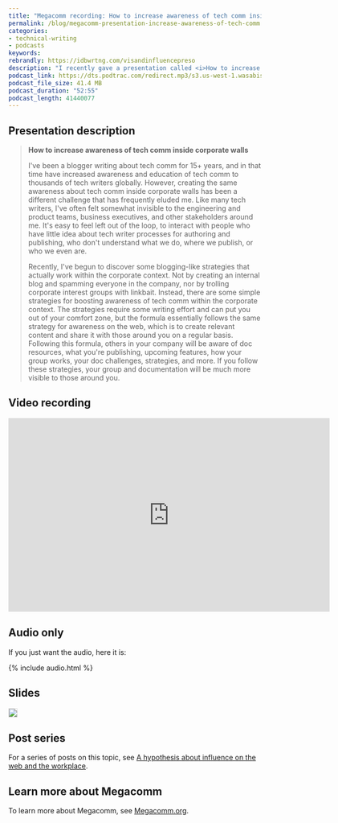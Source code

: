 ```yaml
---
title: "Megacomm recording: How to increase awareness of tech comm inside corporate walls"
permalink: /blog/megacomm-presentation-increase-awareness-of-tech-comm
categories:
- technical-writing
- podcasts
keywords:
rebrandly: https://idbwrtng.com/visandinfluencepreso
description: "I recently gave a presentation called <i>How to increase awareness of tech comm inside corporate walls</i> at the <a href='https://megacomm.org'>Megacomm conference</a>, which is a conference for tech comm professionals in Israel. The recording, slides, and description of my presentation is available below."
podcast_link: https://dts.podtrac.com/redirect.mp3/s3.us-west-1.wasabisys.com/idbwmedia.com/podcasts/megacomm_preso2022.mp3
podcast_file_size: 41.4 MB
podcast_duration: "52:55"
podcast_length: 41440077
---
```


## Presentation description

> **How to increase awareness of tech comm inside corporate walls**
>
> I've been a blogger writing about tech comm for 15+ years, and in that time have increased awareness and education of tech comm to thousands of tech writers globally. However, creating the same awareness about tech comm inside corporate walls has been a different challenge that has frequently eluded me. Like many tech writers, I've often felt somewhat invisible to the engineering and product teams, business executives, and other stakeholders around me. It's easy to feel left out of the loop, to interact with people who have little idea about tech writer processes for authoring and publishing, who don't understand what we do, where we publish, or who we even are.
>
>
> Recently, I've begun to discover some blogging-like strategies that actually work within the corporate context. Not by creating an internal blog and spamming everyone in the company, nor by trolling corporate interest groups with linkbait. Instead, there are some simple strategies for boosting awareness of tech comm within the corporate context. The strategies require some writing effort and can put you out of your comfort zone, but the formula essentially follows the same strategy for awareness on the web, which is to create relevant content and share it with those around you on a regular basis. Following this formula, others in your company will be aware of doc resources, what you're publishing, upcoming features, how your group works, your doc challenges, strategies, and more. If you follow these strategies, your group and documentation will be much more visible to those around you.

## Video recording

<iframe width="640" height="385" src="https://www.youtube.com/embed/1ljut_dRPdM" title="YouTube video player" frameborder="0" allow="accelerometer; autoplay; clipboard-write; encrypted-media; gyroscope; picture-in-picture" allowfullscreen></iframe>

## Audio only

If you just want the audio, here it is:

{% include audio.html %}

## Slides

<a href="https://idratherbewriting.com/learnapidoc/slides/workplace_influence.html#/"><img style="max-size:400px; border: 1px solid #dedede" src="https://s3.us-west-1.wasabisys.com/idbwmedia.com/images/slidethumbworkplaceinfluence.png"></a>

## Post series

For a series of posts on this topic, see [A hypothesis about influence on the web and the workplace](https://idratherbewriting.com/web-and-workplace-influence/part1-introduction-to-influencers.html).

## Learn more about Megacomm

To learn more about Megacomm, see [Megacomm.org](https://megacomm.org/).
